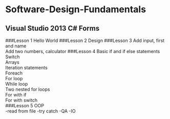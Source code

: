 # Software-Design-Fundamentals
## Visual Studio 2013 C# Forms
###Lesson 1
Hello World
###Lesson 2
Design
###Lesson 3
Add input, first and name<br>
Add two numbers, calculator
###Lesson 4
Basic if and if else statements<br>
Switch<br>
Arrays<br>
Iteration statements<br>
Foreach<br>
For loop<br>
While loop<br>
Two nested for loops<br>
For with if<br>
For with switch<br>
###Lesson 5
OOP<br>
-read from file
-try catch
-QA
-IO
